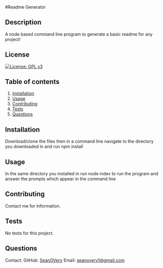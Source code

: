 #Readme Generator

  ## Description
  
  A node based command line program to generate a basic readme for any project!
  
  ## License
  [![License: GPL v3](https://img.shields.io/badge/License-GPLv3-blue.svg)](https://www.gnu.org/licenses/gpl-3.0)
  
  ## Table of contents
  1. [Installation](#Installation)
  2. [Usage](#Usage)
  3. [Contributing](#Contributing)
  4. [Tests](#Tests)
  5. [Questions](#Questions)
  ## Installation
  
  Download/clone the files then in a command line navigate to the directory you downloaded in and run npm install

  ## Usage
  
  In the same directory you installed in run node index to run the program and answer the prompts which appear in the command line

  ## Contributing
  
  Contact me for information.

  ## Tests
  
  No tests for this project.

  ## Questions
  Contact:
  GitHub: [SeanOVery](https://github.com/seanovery)
  Email: seanovery1@gmail.com

